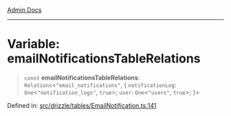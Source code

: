 [Admin Docs](/)

***

# Variable: emailNotificationsTableRelations

> `const` **emailNotificationsTableRelations**: `Relations`\<`"email_notifications"`, \{ `notificationLog`: `One`\<`"notification_logs"`, `true`\>; `user`: `One`\<`"users"`, `true`\>; \}\>

Defined in: [src/drizzle/tables/EmailNotification.ts:141](https://github.com/Sourya07/talawa-api/blob/4e4298c85a0d2c28affa824f2aab7ec32b5f3ac5/src/drizzle/tables/EmailNotification.ts#L141)
